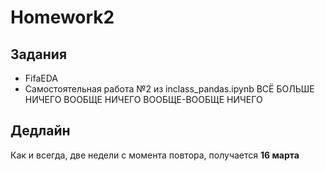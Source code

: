 # Homework2 

## Задания 
- FifaEDA
- Самостоятельная работа  №2 из inclass_pandas.ipynb 
ВСЁ БОЛЬШЕ НИЧЕГО ВООБЩЕ НИЧЕГО ВООБЩЕ-ВООБЩЕ НИЧЕГО 

## Дедлайн
Как и всегда, две недели с момента повтора, получается **16 марта**
